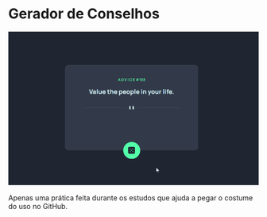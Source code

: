 # Gerador de Conselhos

<img src="./src/images/teste-do-click.gif" alt="Exemplo de funcionamento do botão de click"/>

Apenas uma prática feita durante os estudos que ajuda a pegar o costume do uso no GitHub.

